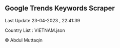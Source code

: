 

## Google Trends Keywords Scraper 
 
Last Update 23-04-2023 , 22:41:39

Country List :
VIETNAM.json



© Abdul Muttaqin 
